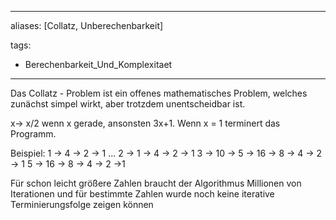 
---
aliases: [Collatz, Unberechenbarkeit]

tags:
- Berechenbarkeit_Und_Komplexitaet
---

Das Collatz - Problem ist ein offenes mathematisches Problem, welches zunächst simpel wirkt, aber trotzdem unentscheidbar ist.



x-> x/2 wenn x gerade, ansonsten 3x+1. Wenn x = 1 terminert das Programm. 

Beispiel:
1 -> 4 -> 2 -> 1 ...
2 -> 1 -> 4 -> 2 -> 1
3 -> 10 -> 5 -> 16 -> 8 -> 4 -> 2 -> 1
5 -> 16 -> 8 -> 4 -> 2 ->1

Für schon leicht größere Zahlen braucht der Algorithmus Millionen von Iterationen und für bestimmte Zahlen wurde noch keine iterative Terminierungsfolge zeigen können